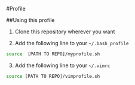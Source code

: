 #Profile

##Using this profile

1. Clone this repository wherever you want

2. Add the following line to your `~/.bash_profile`
```bash
source  [PATH TO REPO]/myprofile.sh
```
3. Add the following line to your `~/.vimrc`
```bash
source [PATH TO REPO]/vimprofile.sh
```
